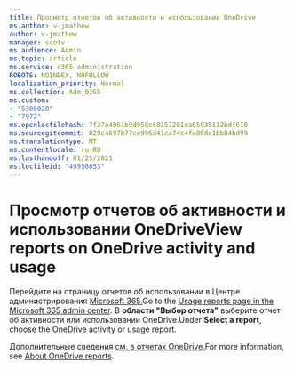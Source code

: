 ```yaml
---
title: Просмотр отчетов об активности и использовании OneDrive
ms.author: v-jmathew
author: v-jmathew
manager: scotv
ms.audience: Admin
ms.topic: article
ms.service: o365-administration
ROBOTS: NOINDEX, NOFOLLOW
localization_priority: Normal
ms.collection: Adm_O365
ms.custom:
- "5300020"
- "7972"
ms.openlocfilehash: 7f37a4061b9d958c68157281ea65035112bdf618
ms.sourcegitcommit: 029c4697b77ce996d41ca74c4fa86de1bb84bd99
ms.translationtype: MT
ms.contentlocale: ru-RU
ms.lasthandoff: 01/25/2021
ms.locfileid: "49950853"
---
```

# <a name="view-reports-on-onedrive-activity-and-usage"></a><span data-ttu-id="bd138-102">Просмотр отчетов об активности и использовании OneDrive</span><span class="sxs-lookup"><span data-stu-id="bd138-102">View reports on OneDrive activity and usage</span></span>

<span data-ttu-id="bd138-103">Перейдите на страницу отчетов об использовании в Центре администрирования [Microsoft 365.](https://admin.microsoft.com/AdminPortal/Home)</span><span class="sxs-lookup"><span data-stu-id="bd138-103">Go to the [Usage reports page in the Microsoft 365 admin center](https://admin.microsoft.com/AdminPortal/Home).</span></span> <span data-ttu-id="bd138-104">В **области "Выбор отчета"** выберите отчет об активности или использовании OneDrive.</span><span class="sxs-lookup"><span data-stu-id="bd138-104">Under **Select a report**, choose the OneDrive activity or usage report.</span></span>

<span data-ttu-id="bd138-105">Дополнительные сведения [см. в отчетах OneDrive.](https://go.microsoft.com/fwlink/?linkid=875239)</span><span class="sxs-lookup"><span data-stu-id="bd138-105">For more information, see [About OneDrive reports](https://go.microsoft.com/fwlink/?linkid=875239).</span></span>
